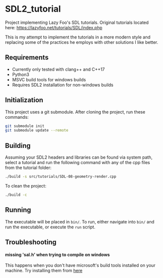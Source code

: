 # SDL2_tutorial
Project implementing Lazy Foo's SDL tutorials. Original tutorials located here: https://lazyfoo.net/tutorials/SDL/index.php

This is my attempt to implement the tutorials in a more modern style and replacing some of the practices he employs with other solutions I like better.


## Requirements

- Currently only tested with clang++ and C++17
- Python3
- MSVC build tools for windows builds
- Requires SDL2 installation for non-windows builds

## Initialization

This project uses a git submodule. After cloning the project, run these commands:

```bash
git submodule init
git submodule update --remote
```

## Building

Assuming your SDL2 headers and libraries can be found via system path, select a tutorial and run the following command with any of the cpp files from the tutorial folder:

```bash
./build -s src/tutorials/SDL-08-geometry-render.cpp
```

To clean the project:

```bash
./build -c
```

## Running

The executable will be placed in `bin/`. To run, either navigate into `bin/` and run the executable, or execute the `run` script.

## Troubleshooting

#### missing 'sal.h' when trying to compile on windows
This happens when you don't have microsoft's build tools installed on your machine. Try installing them from [here](https://visualstudio.microsoft.com/downloads/#build-tools-for-visual-studio-2019)
